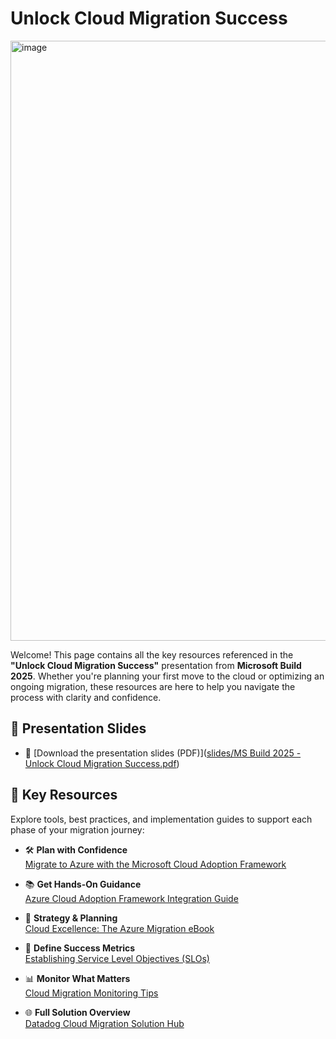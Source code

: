 # Unlock Cloud Migration Success

<img width="960" alt="image" src="https://github.com/user-attachments/assets/20f1fb44-a440-4be1-bb02-c7a30804a653" />

Welcome! This page contains all the key resources referenced in the **"Unlock Cloud Migration Success"** presentation from **Microsoft Build 2025**. Whether you're planning your first move to the cloud or optimizing an ongoing migration, these resources are here to help you navigate the process with clarity and confidence.

## 📑 Presentation Slides

- 📂 [Download the presentation slides (PDF)]([slides/MS Build 2025 - Unlock Cloud Migration Success.pdf](https://github.com/jasonhand/ms_build_migration_unlocked/blob/main/slides/MS%20Build%202025%20-%20Unlock%20Cloud%20Migration%20Success.pdf))

## 🔧 Key Resources

Explore tools, best practices, and implementation guides to support each phase of your migration journey:

- 🛠️ **Plan with Confidence**  
  [Migrate to Azure with the Microsoft Cloud Adoption Framework](https://www.datadoghq.com/blog/migrate-to-azure-with-the-microsoft-cloud-adoption-framework)

- 📚 **Get Hands-On Guidance**  
  [Azure Cloud Adoption Framework Integration Guide](https://docs.datadoghq.com/integrations/guide/azure-cloud-adoption-framework)

- 📘 **Strategy & Planning**  
  [Cloud Excellence: The Azure Migration eBook](https://www.datadoghq.com/resources/cloud-excellence-azure-migration-ebook)

- 🎯 **Define Success Metrics**  
  [Establishing Service Level Objectives (SLOs)](https://www.datadoghq.com/blog/establishing-service-level-objectives)

- 📊 **Monitor What Matters**  
  [Cloud Migration Monitoring Tips](https://www.datadoghq.com/blog/cloud-migration-monitoring)

- 🌐 **Full Solution Overview**  
  [Datadog Cloud Migration Solution Hub](https://www.datadoghq.com/solutions/cloud-migration)
